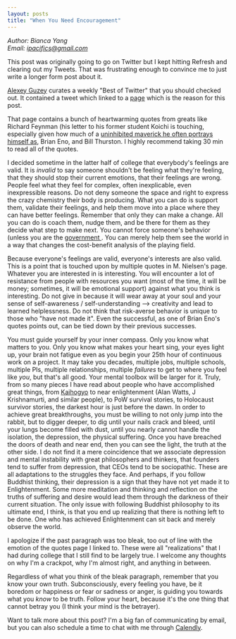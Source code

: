 ```yaml
---
layout: posts
title: "When You Need Encouragement"
---
```

*Author: Bianca Yang*<br>
*Email: <a href="mailto:ipacifics@gmail.com?subject=Hello from the XDRT Blog">ipacifics@gmail.com</a>*<br>

This post was originally going to go on Twitter but I kept hitting Refresh and
clearing out my Tweets. That was frustrating enough to convince me to just
write a longer form post about it.

[Alexey Guzey](https://guzey.com/best-of-twitter/) curates a weekly "Best of
Twitter" that you should checked out. It contained a tweet which linked to
a [page](http://mnielsen.github.io/notes/quotes/quotes.html?utm_campaign=Best%20of%20Twitter&utm_medium=email&utm_source=Revue%20newsletter)
which is the reason for this post.

That page contains a bunch of heartwarming quotes from greats like Richard
Feynman (his letter to his former student Koichi is touching, especially given
how much of a [uninhibited maverick he often portrays himself as](https://www.amazon.com/Surely-Feynman-Adventures-Curious-Character/dp/0393316041), Brian
Eno, and Bill Thurston. I highly recommend taking 30 min to read all of the
quotes.

I decided sometime in the latter half of college that everybody's feelings are
valid. It is *invalid* to say someone shouldn't be feeling what they're
feeling, that they should stop their current emotions, that their feelings
are wrong. People feel what they feel for complex, often inexplicable, even
inexpressible reasons. Do not deny someone the space and right to express
the crazy chemistry their body is producing. What you can do is support them,
validate their feelings, and help them move into a place where they can have
better feelings. Remember that only they can make a change. All you can do is
coach them, nudge them, and be there for them as they decide what step to
make next. You cannot force someone's behavior (unless you are the
[government ](https://en.wikipedia.org/wiki/Project_MKUltra). You can merely
help them see the world in a way that changes the cost-benefit analysis of
the playing field.

Because everyone's feelings are valid, everyone's interests are also valid.
This is a point that is touched upon by multiple quotes in M. Nielsen's page.
Whatever you are interested in is interesting. You will encounter a lot of
resistance from people with resources you want (most of the time, it will be
money; sometimes, it will be emotional support) against what you think is
interesting. Do not give in because it will wear away at your soul and your
sense of self-awareness / self-understanding --> creativity and lead to
learned helplessness. Do not think that risk-averse behavior is unique to
those who "have not made it". Even the successful, as one of Brian Eno's
quotes points out, can be tied down by their previous successes.

You must guide yourself by your inner compass. Only you know what matters to
you. Only you know what makes your heart sing, your eyes light up, your brain
not fatigue even as you begin your 25th hour of continuous work on a project.
It may take you decades, multiple jobs, multiple schools, multiple PIs,
multiple relationships, multiple _failures_ to get to where you feel like
*you*, but that's all good. Your mental toolbox will be larger for it.
Truly, from so many pieces I have read about people who have accomplished
great things, from [Kaihogyo](https://en.wikipedia.org/wiki/Kaihōgyō) to
near enlightenment (Alan Watts, J Krishnamurti, and similar people), to
PoW survival stories, to Holocaust survivor stories, the darkest hour is just
before the dawn. In order to achieve great breakthroughs, you must be willing
to not only jump into the rabbit, but to digger deeper, to dig until your
nails crack and bleed, until your lungs become filled with dust, until you
nearly cannot handle the isolation, the depression, the physical suffering.
Once you have breached the doors of death and near end, then you can see the
light, the truth at the other side. I do not find it a mere coincidence that
we associate depression and mental instability with great philosophers and
thinkers, that founders tend to suffer from depression, that CEOs tend to be
sociopathic. These are all adaptations to the struggles they face. And
perhaps, if you follow Buddhist thinking, their depression is a sign that
they have not yet made it to Enlightenment. Some more meditation and thinking
and reflection on the truths of suffering and desire would lead them through
the darkness of their current situation. The only issue with following
Buddhist philosophy to its ultimate end, I think, is that you end up realizing
that there is nothing left to be done. One who has achieved Enlightenment can
sit back and merely observe the world.

I apologize if the past paragraph was too bleak, too out of line with the
emotion of the quotes page I linked to. These were all "realizations" that I
had during college that I still find to be largely true. I welcome any
thoughts on why I'm a crackpot, why I'm almost right, and anything in between.

Regardless of what you think of the bleak paragraph, remember that you know
your own truth. Subconsciously, every feeling you have, be it boredom or
happiness or fear or sadness or anger, is guiding you towards what you
*know* to be truth. Follow your heart, because it's the one thing that cannot
betray you (I think your mind is the betrayer).

Want to talk more about this post? I'm a big fan of communicating by email,
but you can also schedule a time to chat with me through
[Calendly](https://calendly.com/xdrt).
